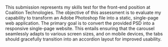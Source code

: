 This submission represents my skills test for the front-end position at Coalition Technologies. 
The objective of this assessment is to evaluate my capability to transform an Adobe Photoshop file into a static, single-page web application.
The primary goal is to convert the provided PSD into a responsive single-page website. This entails ensuring that the carousel seamlessly adapts to various screen sizes, and on mobile devices,
the tabs should gracefully transition into an accordion layout for improved usability.
